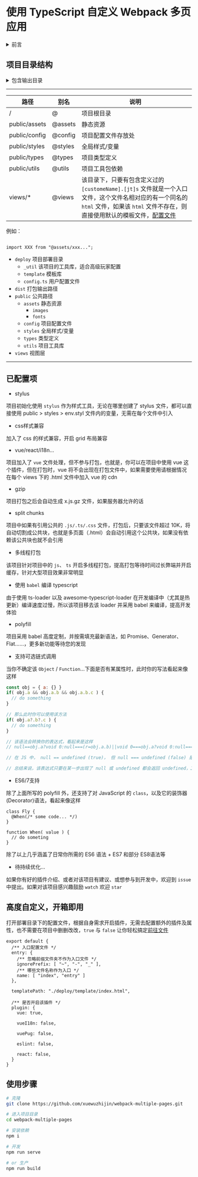 # 使用 TypeScript 自定义 Webpack 多页应用

<details>

<summary>前言</summary>

一直想搞一件大事，但总是被各种事情耽误，接着不是忘记了就是其他事情整的没心情去弄，这大事就是写一个个人博客了，这一次利用闲时间准备开始写博客，但项目结构什么的还是要考虑一下。

综合考虑各种打包工具，我毫不犹豫的选择了它，我配过grunt项目，写过gulp，但随着项目层级越大，后两者维护起来简直脑壳疼(৹ᵒ̴̶̷᷄﹏ᵒ̴̶̷᷅৹)…

那好，为了简洁明了，就用 Webpack，为了维护方便，就用 TypeScript，想着想着既然都 Ts 了，那为了以后 Webpack 二次升级，Webpack 也采用 Ts ，接着也不知道脑洞清奇还是咋滴，干脆就把我用来写博客的配置单独建立仓库公布出来好了。

考虑到既然发出来，为了大家能够看得懂，去掉了单独为博客所单独配置的配置，仅保留一些大众模块，方便用户在使用该项目时能够一目了然。刚在睡前突然想到可能会有初学者需要学习 Webpack，这两天我会丰富该项目的注释信息，让大家能够看的明白。

## 项目选型

**放弃单页面**

其一：

从一开始我就放弃了单页面的打算，因为做过SEO，深知单页面对于目前蜘蛛有多不友好

其二：

对于自己的博客，其实我也是有梦想的😂，利用不同的技术栈来写，比如，A页面我要用Vue来写，B页面我要用React来写，C页面我要用Layui来写...开个玩笑，说点题外话，angular我是彻底放弃了，好不容易会了版本一，版本二给我断层了，弄明白了版本二，版本三全变了，这不摆明是让我放弃吗？

**放弃服务端渲染**

因为第一点，我考虑到了服务端渲染，他的原理是，相当于在服务器端开启编译，请求时会动态的编译Vue，返回整个html文档，弥补了我对第一点的缺点，但因为第二点我又放弃了它😂，没办法，虽然可以配置vue，tsx通吃，但我还是觉得麻烦了，所以不用了，最重要的是服务器我还时不时的搞点其他的，所以干脆放弃吧！！！

**那么现在是怎么选型的？**

利用 Webpack 的多入口，一个入口一个页面，简单明了，想在哪个页面用哪个模块就在入口 J/Ts 中引入，想用哪个 Ui 库就引谁，既方便又能练手，更重要的是 Webpack 的高度自定义，无论有多少页面，只要有引用相同模块自动抽离公共块，能减少很多不必要的脚本、样式、图片请求，所以，这种方式完全符合我的要求。

**那么多库和UI，后期维护？**

嗯，不存在的，我喜欢折腾不代表你喜欢折腾，所以我把该项目那些什么Vue，React…全部去掉，你们自己配置，想用什么就用什么。当然，并不是我没考虑到后期维护，我之所以这么折腾，练手是其一，最重要的是我对自己的博客很任性！！！所以 TypeScript 能够减轻后期维护上的困难，所以，总的来说，如果你们固定用一种，那么这个问题不是你们该考虑的。

---------

根据我的思路，架构就这么配置，应该符合大众要求，如果不满意，你提出来啊！！！我会视情况而定的。
</details>

## 项目目录结构

<details>
<summary>包含输出目录</summary>

```Js
./
├── deploy
│   ├── _util
│   ├── config.ts
│   └── template
│       └── index.html
├── dist
│   ├── assets
│   │   └── images
│   │       ├── 5a25b6fd30231.jpg
│   │       └── 5a25b6fd30231.jpg.gz
│   ├── css
│   │   └── 3.css
│   ├── js
│   │   ├── 0.js
│   │   ├── 1.js
│   │   ├── 2.js
│   │   ├── 3.js
│   │   ├── 4.js
│   │   └── 5.js
│   ├── index.html
│   ├── about
│   │   └── index.html
│   ├── contact
│   │   └── index.html
│   └── news
│       ├── index.html
│       └── list
│           ├── detail
│           │   └── index.html
│           └── index.html
├── public
│   ├── assets
│   │   └── images
│   │       └── img.jpg
│   ├── config
│   ├── styles
│   │   ├── common.styl
│   │   ├── env.styl
│   │   └── style.css
│   ├── types
│   └── utils
│       └── test.ts
├── views
│   ├── -a
│   │   └── index.ts
│   ├── _a
│   │   └── index.js
│   ├── about
│   │   ├── index.html
│   │   └── index.ts
│   ├── contact
│   │   ├── index.html
│   │   └── index.ts
│   ├── index.html
│   ├── index.ts
│   └── news
│       ├── index.html
│       ├── index.js
│       └── list
│           ├── detail
│           │   ├── index.html
│           │   └── index.ts
│           ├── index.html
│           └── index.ts
├── README.md
├── package.json
├── tsconfig.json
├── babel.config.js
├── postcss.config.js
├── webpack.config.ts
├── webpack.config.dev.ts
└── webpack.config.prod.ts
```

</details>

---

路径 | 别名 | 说明
-|-|-
/  |  @  |  项目根目录
public/assets  |  @assets  |  静态资源
public/config  |  @config  |  项目配置文件存放处
public/styles  |  @styles  |  全局样式/变量
public/types   |  @types  |  项目类型定义
public/utils   |  @utils  |  项目工具包依赖
views/*   |  @views  |  该目录下，只要有包含定义过的`[customeName].[jt]s` 文件就是一个入口文件，这个文件名相对应的有一个同名的 `html` 文件，如果该 `html` 文件不存在，则直接使用默认的模板文件，[配置文件](#高度自定义，开箱即用)

例如：

```Js

import XXX from "@assets/xxx...";

```

* `deploy`  项目部署目录
  * `_util`     该项目的工具库，适合高级玩家配置
  * `template`  模板库
  * `config.ts` 用户配置文件
* `dist`  打包输出路径
* `public` 公共路径
  * `assets` 静态资源
    * `images`
    * `fonts`
  * `config`  项目配置文件
  * `styles`  全局样式/变量
  * `types` 类型定义
  * `utils` 项目工具库
* `views` 视图层

---

## 已配置项

* stylus

项目初始化使用 `stylus` 作为样式工具，无论在哪里创建了 stylus 文件，都可以直接使用 public > styles > env.styl 文件内的变量，无需在每个文件中引入

* css样式兼容

加入了 css 的样式兼容，开启 grid 布局兼容

* vue/react/i18n...

项目加入了 `vue` 文件处理，但不参与打包，也就是，你可以在项目中使用 vue 这个插件，但在打包时，vue 将不会出现在打包文件中，如果需要使用请根据情况在每个 views 下的 .html 文件中加入 vue 的 cdn

* gzip

项目打包之后会自动生成 x.js.gz 文件，如果服务器允许的话

* split chunks

项目中如果有引用公共的 `.js/.ts/.css` 文件，打包后，只要该文件超过 10K，将自动切割成公共块，也就是多页面（.html）会自动引用这个公共块，如果没有依赖该公共块也就不会引用

* 多线程打包

该项目针对项目中的 `js`、 `ts` 开启多线程打包，提高打包等待时间过长弊端并开启缓存，针对大型项目效果非常明显

* 使用 `babel` 编译 typescript

由于使用 ts-loader 以及 awesome-typescript-loader 在开发编译中（尤其是热更新）编译速度过慢，所以该项目移去该 loader 并采用 babel 来编译，提高开发体验

* polyfill

项目采用 babel 高度定制，并按需填充最新语法，如 Promise、Generator、Flat……，更多新功能等待您的发现

* 支持可选链式调用

当你不确定该 `Object` / `Function`...下面是否有某属性时，此时你的写法看起来像这样

```JavaScript
const obj = { a: {} }
if( obj.a && obj.a.b && obj.a.b.c ) {
  // do something
}

// 那么此时你可以使用该方法
if( obj.a?.b?.c ) {
  // do something
}

// 该语法会转换你的表达式，看起来是这样
// null==obj.a?void 0:null===(r=obj.a.b)||void 0===obj.a?void 0:null===(o=obj.a.b)...

// 在 JS 中， null == undefined (true)， 但 null === undefined (false) 是错的

// 总结来说，该表达式只要在某一步出现了 null 或 undefined 都会返回 undefined，Js 中自动类型转换为就是 false 了，假若为真，那么返回对应的值

```

* ES6/7支持

除了上面所写的 polyfill 外，还支持了对 JavaScript 的 `class`，以及它的装饰器(Decorator)语法，看起来像这样

```Js
class Fly {
  @When(/* some code... */)
}

function When( value ) {
  // do someting
}
```

除了以上几乎涵盖了日常你所需的 ES6 语法 + ES7 和部分 ES8语法等

* 待持续优化...

如果你有好的插件介绍、或者对该项目有建议、或想参与到开发中，欢迎到 `issue` 中提出。如果对该项目感兴趣鼓励 `watch` 欢迎 `star`

## 高度自定义，开箱即用

打开部署目录下的配置文件，根据自身需求开启插件，无需去配置额外的插件及属性，也不需要在项目中删删改改，`true` 与 `false` 让你轻松搞定[前往文件](./deploy/config.ts)

```Js
export default {
  /** 入口配置文件 */
  entry: {
    /** 忽略前缀文件夹不作为入口文件 */
    ignorePrefix: [ "~", "-", "_" ],
    /** 哪些文件名称作为入口 */
    name: [ "index", "entry" ]
  },

  templatePath: "./deploy/template/index.html",

  /** 是否开启该插件 */
  plugin: {
    vue: true,

    vueI18n: false,

    vuePug: false,

    eslint: false,

    react: false,
  }
}
```

## 使用步骤

```Bash
# 克隆
git clone https://github.com/xuewuzhijin/webpack-multiple-pages.git

# 进入项目目录
cd webpack-multiple-pages

# 安装依赖
npm i

# 开发
npm run serve

# or 生产
npm run build
```
